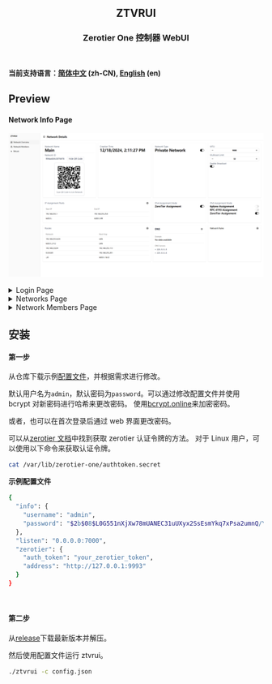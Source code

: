 <p align="center">
<h2 align="center">ZTVRUI</h2>
</p>
<h3 align="center">Zerotier One 控制器 WebUI</h3>
<br/>

**当前支持语言：[简体中文](README_CN.md) (zh-CN), [English](README.md) (en)**

## Preview

#### Network Info Page

![Network Detail](docs/imgs/Network%20Detail.png)
</br>

<details>
<summary>Login Page</summary>

![Login](docs/imgs/Login.png)

</summary>
</details>

<details>
<summary>Networks Page</summary>

![Networks](docs/imgs/Networks.png)

</summary>
</details>

<details>
<summary>Network Members Page</summary>

![Network Members](docs/imgs/Network%20Members.png)

</summary>
</details>

## 安装

#### 第一步

从仓库下载示例[配置文件](example.config.json)，并根据需求进行修改。

默认用户名为`admin`，默认密码为`password`。可以通过修改配置文件并使用 bcrypt 对新密码进行哈希来更改密码。 使用[bcrypt.online](https://bcrypt.online/)来加密密码。

或者，也可以在首次登录后通过 web 界面更改密码。

可以从[zerotier 文档](https://docs.zerotier.com/api/tokens#zerotierone-service-token)中找到获取 zerotier 认证令牌的方法。
对于 Linux 用户，可以使用以下命令来获取认证令牌。

```bash
cat /var/lib/zerotier-one/authtoken.secret
```

**示例配置文件**

```bash
{
  "info": {
    "username": "admin",
    "password": "$2b$08$L0G551nXjXw78mUANEC31uUXyx2SsEsmYkq7xPsa2umnQ/YSBeYV6"
  },
  "listen": "0.0.0.0:7000",
  "zerotier": {
    "auth_token": "your_zerotier_token",
    "address": "http://127.0.0.1:9993"
  }
}

```

</br>

#### 第二步

从[release](https://github.com/TnZzZHlp/ztvrui/releases/latest)下载最新版本并解压。

然后使用配置文件运行 ztvrui。

```bash
./ztvrui -c config.json
```
